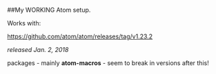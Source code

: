 ##My WORKING Atom setup.

Works with:

https://github.com/atom/atom/releases/tag/v1.23.2

*released Jan. 2, 2018*

packages - mainly **atom-macros** - seem to break in versions after this!